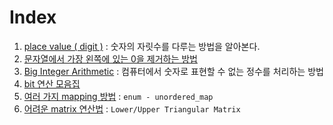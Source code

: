 # Index
1. [place value ( digit )](1_place_value(digit).md) : 숫자의 자릿수를 다루는 방법을 알아본다.
2. [문자열에서 가장 왼쪽에 있는 0을 제거하는 방법](2_remove_zero_from_string.md)
3. [Big Integer Arithmetic](3_Big_Integer_Arithmetic.md) : 컴퓨터에서 숫자로 표현할 수 없는 정수를 처리하는 방법
4. [bit 연산 모음집](4_bitwise_operation.md)
5. [여러 가지 mapping 방법](5_mapping.md) : `enum - unordered_map`
6. [어려운 matrix 연산법](6_matrix_operation.md) : `Lower/Upper Triangular Matrix`